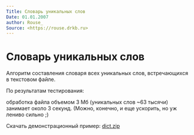 ```yaml
---
Title: Словарь уникальных слов
Date: 01.01.2007
author: Rouse_
Source: <https://rouse.drkb.ru>
---
```



Словарь уникальных слов
=======================

Алгоритм составления словаря всех уникальных слов,
встречающихся в текстовом файле.

По результатам тестирования:

обработка файла объемом 3 Мб (уникальных слов ~63 тысячи) занимает около 3 секунд.
(Можно, конечно, и еще ускорить, но уж лениво сильно ;)

Скачать демонстрационный пример: [dict.zip](dict.zip)
